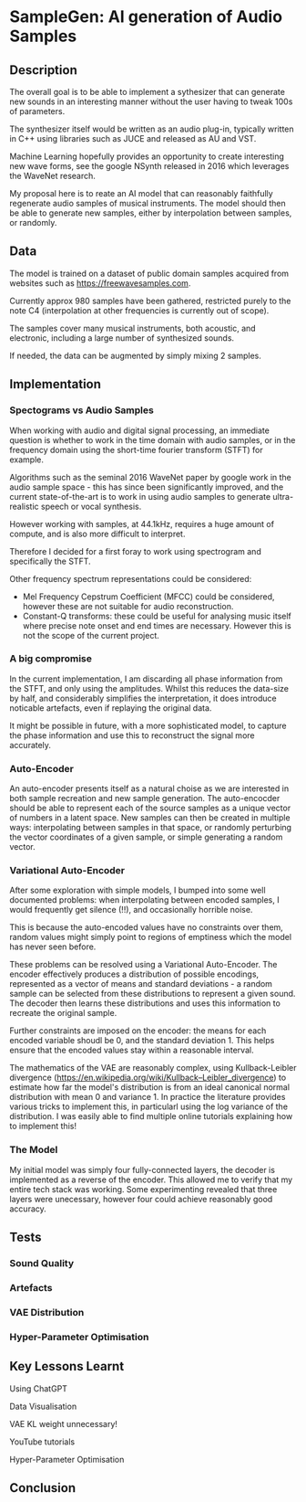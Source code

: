 #  SampleGen: AI generation of Audio Samples

## Description

The overall goal is to be able to implement a sythesizer that can generate new sounds in an interesting manner without the user having to tweak 100s of parameters.

The synthesizer itself would be written as an audio plug-in, typically written in C++ using libraries such as JUCE and released as AU and VST.

Machine Learning hopefully provides an opportunity to create interesting new wave forms, see the google NSynth released in 2016 which leverages the WaveNet research.

My proposal here is to reate an AI model that can reasonably faithfully regenerate audio samples of musical instruments. The model should then be able to generate new samples, either by interpolation between samples, or randomly.

## Data

The model is trained on a dataset of public domain samples acquired from websites such as https://freewavesamples.com.

Currently approx 980 samples have been gathered, restricted purely to the note C4 (interpolation at other frequencies is currently out of scope).

The samples cover many musical instruments, both acoustic, and electronic, including a large number of synthesized sounds. 

If needed, the data can be augmented by simply mixing 2 samples.


## Implementation

### Spectograms vs Audio Samples

When working with audio and digital signal processing, an immediate question is whether to work in the time domain with audio samples, or in the frequency domain using the short-time fourier transform (STFT) for example.

Algorithms such as the seminal 2016 WaveNet paper by google work in the audio sample space - this has since been significantly improved, and the current state-of-the-art is to work in using audio samples to generate ultra-realistic speech or vocal synthesis.

However working with samples, at 44.1kHz, requires a huge amount of compute, and is also more difficult to interpret.

Therefore I decided for a first foray to work using spectrogram and specifically the STFT.

Other frequency spectrum representations could be considered:
- Mel Frequency Cepstrum Coefficient (MFCC) could be considered, however these are not suitable for audio reconstruction.
- Constant-Q transforms: these could be useful for analysing music itself where precise note onset and end times are necessary. However this is not the scope of the current project.

### A big compromise

In the current implementation, I am discarding all phase information from the STFT, and only using the amplitudes. Whilst this reduces the data-size by half, and considerably simplifies the interpretation, it does introduce noticable artefacts, even if replaying the original data.
  
It might be possible in future, with a more sophisticated model, to capture the phase information and use this to reconstruct the signal more accurately.


### Auto-Encoder

An auto-encoder presents itself as a natural choise as we are interested in both sample recreation and new sample generation. The auto-encocder should be able to represent each of the source samples as a unique vector of numbers in a latent space. New samples can then be created in multiple ways: interpolating between samples in that space, or randomly perturbing the vector coordinates of a given sample, or simple generating a random vector.

### Variational Auto-Encoder

After some exploration with simple models, I bumped into some well documented problems: when interpolating between encoded samples, I would frequently get silence (!!), and occasionally horrible noise.

This is because the auto-encoded values have no constraints over them, random values might simply point to regions of emptiness which the model has never seen before.

These problems can be resolved using a Variational Auto-Encoder. The encoder effectively produces a distribution of possible encodings, represented as a vector of means and standard deviations - a random sample can be selected from these distributions to represent a given sound. The decoder then learns these distributions and uses this information to recreate the original sample.

Further constraints are imposed on the encoder: the means for each encoded variable shoudl be 0, and the standard deviation 1. This helps ensure that the encoded values stay within a reasonable interval.

The mathematics of the VAE are reasonably complex, using Kullback-Leibler divergence (https://en.wikipedia.org/wiki/Kullback–Leibler_divergence) to estimate how far the model's distribution is from an ideal canonical normal distribution with mean 0 and variance 1. In practice the literature provides various tricks to implement this, in particularl using the log variance of the distribution. I was easily able to find multiple online tutorials explaining how to implement this!

### The Model

My initial model was simply four fully-connected layers, the decoder is implemented as a reverse of the encoder. This allowed me to verify that my entire tech stack was working. Some experimenting revealed that three layers were unecessary, however four could achieve reasonably good accuracy.
 
 

## Tests

### Sound Quality

### Artefacts

### VAE Distribution

### Hyper-Parameter Optimisation


## Key Lessons Learnt

Using ChatGPT

Data Visualisation

VAE
KL weight unnecessary!

YouTube tutorials

Hyper-Parameter Optimisation



## Conclusion


